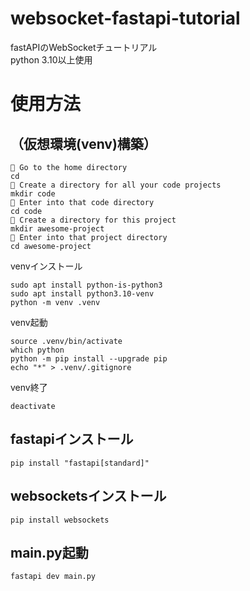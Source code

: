 # websocket-fastapi-tutorial
fastAPIのWebSocketチュートリアル<br>
python 3.10以上使用

# 使用方法
## （仮想環境(venv)構築）
```
💬 Go to the home directory
cd
💬 Create a directory for all your code projects
mkdir code
💬 Enter into that code directory
cd code
💬 Create a directory for this project
mkdir awesome-project
💬 Enter into that project directory
cd awesome-project
```
venvインストール
```
sudo apt install python-is-python3
sudo apt install python3.10-venv
python -m venv .venv
```
venv起動
```
source .venv/bin/activate
which python
python -m pip install --upgrade pip
echo "*" > .venv/.gitignore
```
venv終了
```
deactivate
```

## fastapiインストール
```
pip install "fastapi[standard]"
```
## websocketsインストール
```
pip install websockets
```
## main.py起動
```
fastapi dev main.py
```